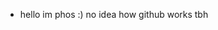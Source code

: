 - hello im phos :) no idea how github works tbh

<!---
yurilover15/yurilover15 is a ✨ special ✨ repository because its `README.md` (this file) appears on your GitHub profile.
You can click the Preview link to take a look at your changes.
--->
